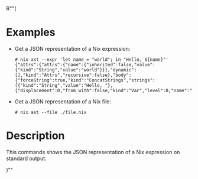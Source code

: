 R""(

# Examples

* Get a JSON representation of a Nix expression:

	```console
	# nix ast --expr 'let name = "world"; in "Hello, ${name}"'
	{"attrs":{"attrs":{"name":{"inherited":false,"value":{"kind":"String","value":"world"}}},"dynamic":[],"kind":"Attrs","recursive":false},"body":{"forceString":true,"kind":"ConcatStrings","strings":[{"kind":"String","value":"Hello, "},{"displacement":0,"from_with":false,"kind":"Var","level":0,"name":"name"}]},"kind":"Let"}
	```

* Get a JSON representation of a Nix file:

	```console
	# nix ast --file ./file.nix
	```

# Description

This commands shows the JSON representation of a Nix expression on standard output.

)""

